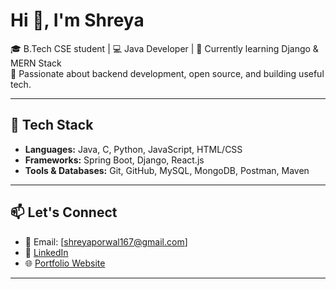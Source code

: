# Hi 👋, I'm Shreya

🎓 B.Tech CSE student | 💻 Java Developer | 🌱 Currently learning Django & MERN Stack  
🎯 Passionate about backend development, open source, and building useful tech.

---

## 🚀 Tech Stack

- **Languages:** Java, C, Python, JavaScript, HTML/CSS
- **Frameworks:** Spring Boot, Django, React.js
- **Tools & Databases:** Git, GitHub, MySQL, MongoDB, Postman, Maven

---

## 📫 Let's Connect

- 📧 Email: [shreyaporwal167@gmail.com]
- 💼 [LinkedIn](https://www.linkedin.com/in/shreyaporwal167/)
- 🌐 [Portfolio Website](https://shreyaporwal2003.github.io/My_Portfoilio/)

---


